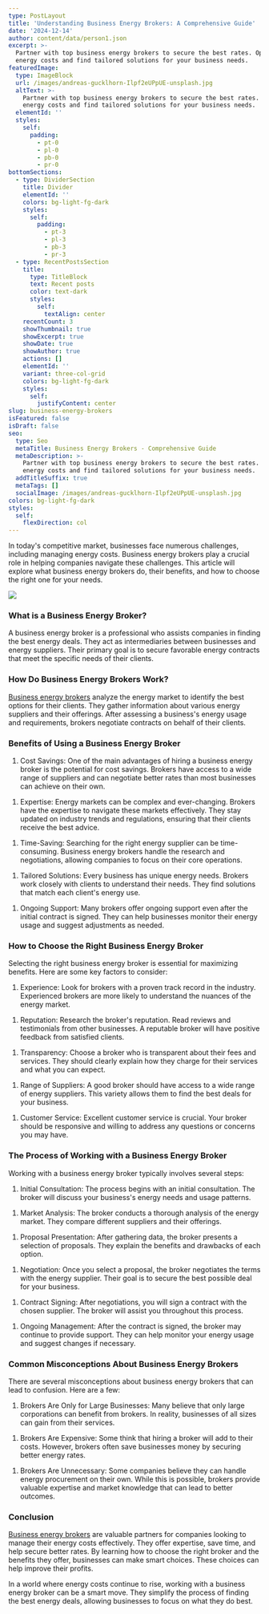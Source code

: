 ```yaml
---
type: PostLayout
title: 'Understanding Business Energy Brokers: A Comprehensive Guide'
date: '2024-12-14'
author: content/data/person1.json
excerpt: >-
  Partner with top business energy brokers to secure the best rates. Optimize
  energy costs and find tailored solutions for your business needs.
featuredImage:
  type: ImageBlock
  url: /images/andreas-gucklhorn-Ilpf2eUPpUE-unsplash.jpg
  altText: >-
    Partner with top business energy brokers to secure the best rates. Optimize
    energy costs and find tailored solutions for your business needs.
  elementId: ''
  styles:
    self:
      padding:
        - pt-0
        - pl-0
        - pb-0
        - pr-0
bottomSections:
  - type: DividerSection
    title: Divider
    elementId: ''
    colors: bg-light-fg-dark
    styles:
      self:
        padding:
          - pt-3
          - pl-3
          - pb-3
          - pr-3
  - type: RecentPostsSection
    title:
      type: TitleBlock
      text: Recent posts
      color: text-dark
      styles:
        self:
          textAlign: center
    recentCount: 3
    showThumbnail: true
    showExcerpt: true
    showDate: true
    showAuthor: true
    actions: []
    elementId: ''
    variant: three-col-grid
    colors: bg-light-fg-dark
    styles:
      self:
        justifyContent: center
slug: business-energy-brokers
isFeatured: false
isDraft: false
seo:
  type: Seo
  metaTitle: Business Energy Brokers - Comprehensive Guide
  metaDescription: >-
    Partner with top business energy brokers to secure the best rates. Optimize
    energy costs and find tailored solutions for your business needs.
  addTitleSuffix: true
  metaTags: []
  socialImage: /images/andreas-gucklhorn-Ilpf2eUPpUE-unsplash.jpg
colors: bg-light-fg-dark
styles:
  self:
    flexDirection: col
---
```

In today's competitive market, businesses face numerous challenges, including managing energy costs. Business energy brokers play a crucial role in helping companies navigate these challenges. This article will explore what business energy brokers do, their benefits, and how to choose the right one for your needs.

![](https://thunderous-treacle-f156bd.netlify.app/images/pexels-rdne-7821936.jpg)

### What is a Business Energy Broker?

A business energy broker is a professional who assists companies in finding the best energy deals. They act as intermediaries between businesses and energy suppliers. Their primary goal is to secure favorable energy contracts that meet the specific needs of their clients.

### How Do Business Energy Brokers Work?

[Business energy brokers](https://termina.io/blog/how-termina-compares-to-other-australian-business-energy-brokers) analyze the energy market to identify the best options for their clients. They gather information about various energy suppliers and their offerings. After assessing a business's energy usage and requirements, brokers negotiate contracts on behalf of their clients.

### Benefits of Using a Business Energy Broker

1.  Cost Savings: One of the main advantages of hiring a business energy broker is the potential for cost savings. Brokers have access to a wide range of suppliers and can negotiate better rates than most businesses can achieve on their own.

<!---->

1.  Expertise: Energy markets can be complex and ever-changing. Brokers have the expertise to navigate these markets effectively. They stay updated on industry trends and regulations, ensuring that their clients receive the best advice.

<!---->

1.  Time-Saving: Searching for the right energy supplier can be time-consuming. Business energy brokers handle the research and negotiations, allowing companies to focus on their core operations.

<!---->

1.  Tailored Solutions: Every business has unique energy needs. Brokers work closely with clients to understand their needs. They find solutions that match each client's energy use.

<!---->

1.  Ongoing Support: Many brokers offer ongoing support even after the initial contract is signed. They can help businesses monitor their energy usage and suggest adjustments as needed.

### How to Choose the Right Business Energy Broker

Selecting the right business energy broker is essential for maximizing benefits. Here are some key factors to consider:

1.  Experience: Look for brokers with a proven track record in the industry. Experienced brokers are more likely to understand the nuances of the energy market.

<!---->

1.  Reputation: Research the broker's reputation. Read reviews and testimonials from other businesses. A reputable broker will have positive feedback from satisfied clients.

<!---->

1.  Transparency: Choose a broker who is transparent about their fees and services. They should clearly explain how they charge for their services and what you can expect.

<!---->

1.  Range of Suppliers: A good broker should have access to a wide range of energy suppliers. This variety allows them to find the best deals for your business.

<!---->

1.  Customer Service: Excellent customer service is crucial. Your broker should be responsive and willing to address any questions or concerns you may have.

### The Process of Working with a Business Energy Broker

Working with a business energy broker typically involves several steps:

1.  Initial Consultation: The process begins with an initial consultation. The broker will discuss your business's energy needs and usage patterns.

<!---->

1.  Market Analysis: The broker conducts a thorough analysis of the energy market. They compare different suppliers and their offerings.

<!---->

1.  Proposal Presentation: After gathering data, the broker presents a selection of proposals. They explain the benefits and drawbacks of each option.

<!---->

1.  Negotiation: Once you select a proposal, the broker negotiates the terms with the energy supplier. Their goal is to secure the best possible deal for your business.

<!---->

1.  Contract Signing: After negotiations, you will sign a contract with the chosen supplier. The broker will assist you throughout this process.

<!---->

1.  Ongoing Management: After the contract is signed, the broker may continue to provide support. They can help monitor your energy usage and suggest changes if necessary.

### Common Misconceptions About Business Energy Brokers

There are several misconceptions about business energy brokers that can lead to confusion. Here are a few:

1.  Brokers Are Only for Large Businesses: Many believe that only large corporations can benefit from brokers. In reality, businesses of all sizes can gain from their services.

<!---->

1.  Brokers Are Expensive: Some think that hiring a broker will add to their costs. However, brokers often save businesses money by securing better energy rates.

<!---->

1.  Brokers Are Unnecessary: Some companies believe they can handle energy procurement on their own. While this is possible, brokers provide valuable expertise and market knowledge that can lead to better outcomes.

### Conclusion

[Business energy brokers](https://termina.io/blog/how-termina-compares-to-other-australian-business-energy-brokers) are valuable partners for companies looking to manage their energy costs effectively. They offer expertise, save time, and help secure better rates. By learning how to choose the right broker and the benefits they offer, businesses can make smart choices. These choices can help improve their profits.

In a world where energy costs continue to rise, working with a business energy broker can be a smart move. They simplify the process of finding the best energy deals, allowing businesses to focus on what they do best.
